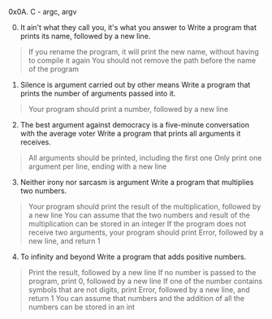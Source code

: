 0x0A. C - argc, argv

0. It ain't what they call you, it's what you answer to  Write a program that prints its name, followed by a new line.
>If you rename the program, it will print the new name, without having to compile it again
>You should not remove the path before the name of the program

1. Silence is argument carried out by other means  Write a program that prints the number of arguments passed into it.
>Your program should print a number, followed by a new line

2. The best argument against democracy is a five-minute conversation with the average voter   Write a program that prints all arguments it receives.
>All arguments should be printed, including the first one
>Only print one argument per line, ending with a new line

3. Neither irony nor sarcasm is argument Write a program that multiplies two numbers.
>Your program should print the result of the multiplication, followed by a new line
>You can assume that the two numbers and result of the multiplication can be stored in an integer
>If the program does not receive two arguments, your program should print Error, followed by a new line, and return 1

4. To infinity and beyond  Write a program that adds positive numbers.
>Print the result, followed by a new line
>If no number is passed to the program, print 0, followed by a new line
>If one of the number contains symbols that are not digits, print Error, followed by a new line, and return 1
>You can assume that numbers and the addition of all the numbers can be stored in an int
